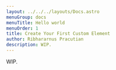 ```yaml
---
layout: ../../../layouts/Docs.astro
menuGroup: docs
menuTitle: Hello world
menuOrder: 1
title: Create Your First Custom Element
author: Ribhararnus Pracutian
description: WIP.
---
```


WIP.
